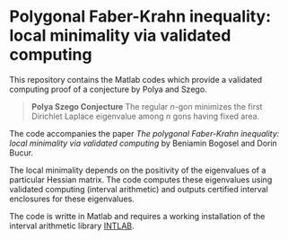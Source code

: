 # Polygonal Faber-Krahn inequality: local minimality via validated computing

This repository contains the Matlab codes which provide a validated computing proof of a conjecture by Polya and Szego.

> **Polya Szego Conjecture** The regular $n$-gon minimizes the first Dirichlet Laplace eigenvalue among $n$ gons having fixed area.

The code accompanies the paper *The polygonal Faber-Krahn inequality: local minimality via validated computing* by Beniamin Bogosel and Dorin Bucur. 

The local minimality depends on the positivity of the eigenvalues of a particular Hessian matrix. The code computes these eigenvalues using validated computing (interval arithmetic) and outputs certified interval enclosures for these eigenvalues. 

The code is writte in Matlab and requires a working installation of the interval arithmetic library [INTLAB](https://www.tuhh.de/ti3/intlab/). 